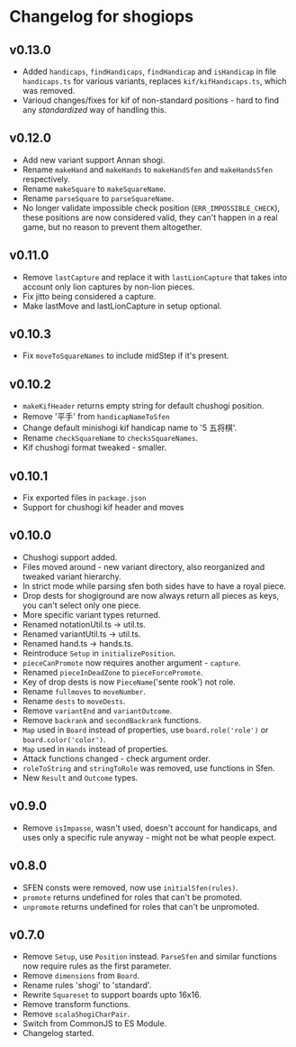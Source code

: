 # Changelog for shogiops

## v0.13.0

- Added `handicaps`, `findHandicaps`, `findHandicap` and `isHandicap` in file `handicaps.ts` for various variants, replaces `kif/kifHandicaps.ts`, which was removed.
- Varioud changes/fixes for kif of non-standard positions - hard to find any _standardized_ way of handling this.

## v0.12.0

- Add new variant support Annan shogi.
- Rename `makeHand` and `makeHands` to `makeHandSfen` and `makeHandsSfen` respectively.
- Rename `makeSquare` to `makeSquareName`.
- Rename `parseSquare` to `parseSquareName`.
- No longer validate impossible check position (`ERR_IMPOSSIBLE_CHECK`), these positions are now considered valid, they can't happen in a real game, but no reason to prevent them altogether.

## v0.11.0

- Remove `lastCapture` and replace it with `lastLionCapture` that takes into account only lion captures by non-lion pieces.
- Fix jitto being considered a capture.
- Make lastMove and lastLionCapture in setup optional.

## v0.10.3

- Fix `moveToSquareNames` to include midStep if it's present.

## v0.10.2

- `makeKifHeader` returns empty string for default chushogi position.
- Remove '平手' from `handicapNameToSfen`
- Change default minishogi kif handicap name to '5 五将棋'.
- Rename `checkSquareName` to `checksSquareNames`.
- Kif chushogi format tweaked - smaller.

## v0.10.1

- Fix exported files in `package.json`
- Support for chushogi kif header and moves

## v0.10.0

- Chushogi support added.
- Files moved around - new variant directory, also reorganized and tweaked variant hierarchy.
- In strict mode while parsing sfen both sides have to have a royal piece.
- Drop dests for shogiground are now always return all pieces as keys, you can't select only one piece.
- More specific variant types returned.
- Renamed notationUtil.ts -> util.ts.
- Renamed variantUtil.ts -> util.ts.
- Renamed hand.ts -> hands.ts.
- Reintroduce `Setup` in `initializePosition`.
- `pieceCanPromote` now requires another argument - `capture`.
- Renamed `pieceInDeadZone` to `pieceForcePromote`.
- Key of drop dests is now `PieceName`('sente rook') not role.
- Rename `fullmoves` to `moveNumber`.
- Rename `dests` to `moveDests`.
- Remove `variantEnd` and `variantOutcome`.
- Remove `backrank` and `secondBackrank` functions.
- `Map` used in `Board` instead of properties, use `board.role('role')` or `board.color('color')`.
- `Map` used in `Hands` instead of properties.
- Attack functions changed - check argument order.
- `roleToString` and `stringToRole` was removed, use functions in Sfen.
- New `Result` and `Outcome` types.

## v0.9.0

- Remove `isImpasse`, wasn't used, doesn't account for handicaps, and uses only a specific rule anyway - might not be what people expect.

## v0.8.0

- SFEN consts were removed, now use `initialSfen(rules)`.
- `promote` returns undefined for roles that can't be promoted.
- `unpromote` returns undefined for roles that can't be unpromoted.

## v0.7.0

- Remove `Setup`, use `Position` instead. `ParseSfen` and similar functions now require rules as the first parameter.
- Remove `dimensions` from `Board`.
- Rename rules 'shogi' to 'standard'.
- Rewrite `Squareset` to support boards upto 16x16.
- Remove transform functions.
- Remove `scalaShogiCharPair`.
- Switch from CommonJS to ES Module.
- Changelog started.
